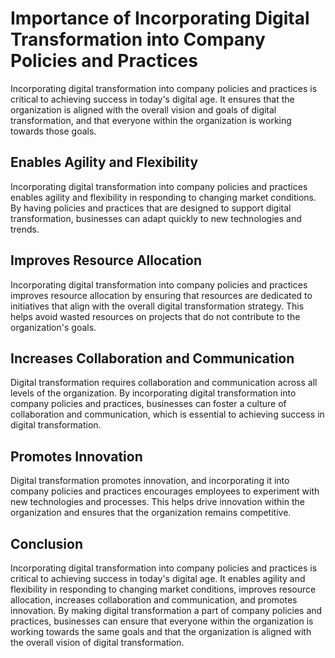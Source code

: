 Importance of Incorporating Digital Transformation into Company Policies and Practices
===========================================================================================================================================================================

Incorporating digital transformation into company policies and practices is critical to achieving success in today's digital age. It ensures that the organization is aligned with the overall vision and goals of digital transformation, and that everyone within the organization is working towards those goals.

Enables Agility and Flexibility
-------------------------------

Incorporating digital transformation into company policies and practices enables agility and flexibility in responding to changing market conditions. By having policies and practices that are designed to support digital transformation, businesses can adapt quickly to new technologies and trends.

Improves Resource Allocation
----------------------------

Incorporating digital transformation into company policies and practices improves resource allocation by ensuring that resources are dedicated to initiatives that align with the overall digital transformation strategy. This helps avoid wasted resources on projects that do not contribute to the organization's goals.

Increases Collaboration and Communication
-----------------------------------------

Digital transformation requires collaboration and communication across all levels of the organization. By incorporating digital transformation into company policies and practices, businesses can foster a culture of collaboration and communication, which is essential to achieving success in digital transformation.

Promotes Innovation
-------------------

Digital transformation promotes innovation, and incorporating it into company policies and practices encourages employees to experiment with new technologies and processes. This helps drive innovation within the organization and ensures that the organization remains competitive.

Conclusion
----------

Incorporating digital transformation into company policies and practices is critical to achieving success in today's digital age. It enables agility and flexibility in responding to changing market conditions, improves resource allocation, increases collaboration and communication, and promotes innovation. By making digital transformation a part of company policies and practices, businesses can ensure that everyone within the organization is working towards the same goals and that the organization is aligned with the overall vision of digital transformation.
